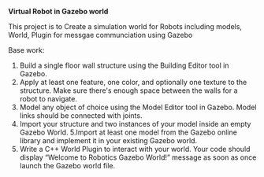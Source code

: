 
**Virtual Robot in Gazebo world**


This project is to Create a simulation world for Robots including models, World, Plugin for messgae communciation  using Gazebo

Base work:

1. Build a single floor wall structure using the Building Editor tool in Gazebo.
2. Apply at least one feature, one color, and optionally one texture to the  structure. Make sure there's enough space between the walls for a robot to navigate.
3. Model any object of  choice using the Model Editor tool in Gazebo. Model links should be connected with joints.
4. Import your structure and two instances of your model inside an empty Gazebo World.
5.Import at least one model from the Gazebo online library and implement it in your existing Gazebo world.
6. Write a C++ World Plugin to interact with your world. Your code should display “Welcome to Robotics Gazebo World!” message as soon as once launch the Gazebo world file.
